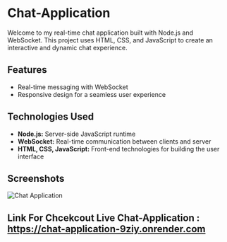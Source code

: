 # Chat-Application

Welcome to my real-time chat application built with Node.js and WebSocket. This project uses HTML, CSS, and JavaScript to create an interactive and dynamic chat experience.

## Features

- Real-time messaging with WebSocket
- Responsive design for a seamless user experience

## Technologies Used

- **Node.js:** Server-side JavaScript runtime
- **WebSocket:** Real-time communication between clients and server
- **HTML, CSS, JavaScript:** Front-end technologies for building the user interface

## Screenshots
![Chat Application](https://github.com/IntjarMansuri/Chat-Application/assets/139264242/b1d84534-6baf-4574-9b8f-7f14efcc4758)

## Link For Chcekcout Live Chat-Application : https://chat-application-9ziy.onrender.com
